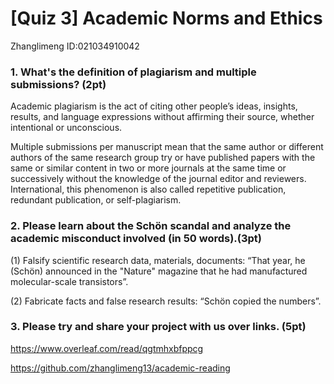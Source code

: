 # [Quiz 3] Academic Norms and Ethics
Zhanglimeng ID:021034910042

### 1. What's the definition of plagiarism and multiple submissions? (2pt)

Academic plagiarism is the act of citing other people’s ideas, insights, results, and language expressions without affirming their source, whether intentional or unconscious.

Multiple submissions per manuscript mean that the same author or different authors of the same research group try or have published papers with the same or similar content in two or more journals at the same time or successively without the knowledge of the journal editor and reviewers. International, this phenomenon is also called repetitive publication, redundant publication, or self-plagiarism.

### 2. Please learn about the Schön scandal and analyze the academic misconduct involved (in 50 words).(3pt) 

(1) Falsify scientific research data, materials, documents: “That year, he (Schön) announced in the "Nature" magazine that he had manufactured molecular-scale transistors”.

(2) Fabricate facts and false research results: “Schön copied the numbers”.


### 3. Please try and share your project with us over links. (5pt)

https://www.overleaf.com/read/qgtmhxbfppcg

https://github.com/zhanglimeng13/academic-reading
